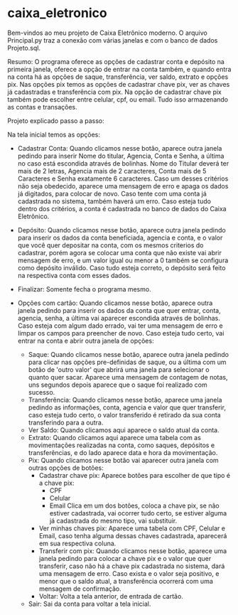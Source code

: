 # caixa_eletronico
 
Bem-vindos ao meu projeto de Caixa Eletrônico moderno. O arquivo Principal.py traz a conexão com várias janelas e com o banco de dados Projeto.sql.

Resumo: O programa oferece as opções de cadastrar conta e depósito na primeira janela, oferece a opção de entrar na conta também, e quando entra na conta há as opções de saque, transferência, ver saldo, extrato e opções pix. Nas opções pix temos as opções de cadastrar chave pix, ver as chaves já cadastradas e transferência com pix. Na opção de cadastrar chave pix também pode escolher entre celular, cpf, ou email. Tudo isso armazenando as contas e transações.

Projeto explicado passo a passo:

Na tela inicial temos as opções:

- Cadastrar Conta: Quando clicamos nesse botão, aparece outra janela pedindo para inserir Nome do titular, Agencia, Conta e Senha, a última no caso está escondida através de bolinhas. Nome do Titular deverá ter mais de 2 letras, Agencia mais de 2 caracteres, Conta mais de 5 Caracteres e Senha exatamente 6 caracteres. Caso um desses critérios não seja obedecido, aparece uma mensagem de erro e apaga os dados já digitados, para colocar de novo. Caso tente com uma conta já cadastrada no sistema, também haverá um erro. Caso esteja tudo dentro dos critérios, a conta é cadastrada no banco de dados do Caixa Eletrônico.

- Depósito: Quando clicamos nesse botão, aparece outra janela pedindo para inserir os dados da conta beneficiada, agencia e conta, e o valor que você quer depositar na conta, com os mesmos criterios do cadastrar, porém agora se colocar uma conta que não existe vai abrir mensagem de erro, e um valor igual ou menor a 0 também se configura como depósito inválido. Caso tudo esteja correto, o depósito será feito na respectiva conta com esses dados.

- Finalizar: Somente fecha o programa mesmo.

- Opções com cartão: Quando clicamos nesse botão, aparece outra janela pedindo para inserir os dados da conta que quer entrar, conta, agencia, senha, a última vai aparecer escondida através de bolinhas. Caso esteja com algum dado errado, vai ter uma mensagem de erro e limpar os campos para preencher de novo. Caso esteja tudo certo, vai entrar na conta e abrir outra janela de opções:
    - Saque: Quando clicamos nesse botão, aparece outra janela pedindo para clicar nas opções pre-definidas de saque, ou a última com um botão de 'outro valor' que abrirá uma janela para selecionar o quanto quer sacar. Aparece uma mensagem de contagem de notas, uns segundos depois aparece que o saque foi realizado com sucesso.
    - Transferência: Quando clicamos nesse botão, aparece uma janela pedindo as informações, conta, agencia e valor que quer transferir, caso esteja tudo certo, o valor transferido é retirado da sua conta transferindo para a outra.
    - Ver Saldo: Quando clicamos aqui aparece o saldo atual da conta.
    - Extrato: Quando clicamos aqui aparece uma tabela com as movimentações realizadas na conta, como saques, depósitos e transferências, e do lado aparece data e hora da movimentação.
    - Pix: Quando clicamos nesse botão vai aparecer outra janela com outras opções de botões:
        - Cadastrar chave pix: Aparece botões para escolher de que tipo é a chave pix:
            - CPF
            - Celular
            - Email
            Clica em um dos botões, coloca a chave pix, se não estiver cadastrada, vai ocorrer tudo certo, se estiver alguma já cadastrada do mesmo tipo, vai substituir.
        - Ver minhas chaves pix: Aparece uma tabela com CPF, Celular e Email, caso tenha alguma dessas chaves cadastrada, aparecerá em sua respectiva coluna.
        - Transferir com pix: Quando clicamos nesse botão, aparece uma janela pedindo para colocar a chave pix e o valor que quer transferir, caso não há a chave pix cadastrada no sistema, dará uma mensagem de erro. Caso exista e o valor seja positivo, e menor que o saldo atual, a transferência ocorrerá com uma mensagem de confirmação.
        - Voltar: Volta a tela anterior, de entrada de cartão.
    - Sair: Sai da conta para voltar a tela inicial.
